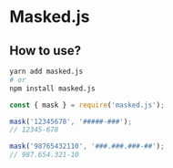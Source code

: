 # Masked.js

## How to use?

```sh
yarn add masked.js
# or
npm install masked.js
```

```js
const { mask } = require('masked.js');

mask('12345678', '#####-###');
// 12345-678

mask('98765432110', '###.###.###-##');
// 987.654.321-10
```
